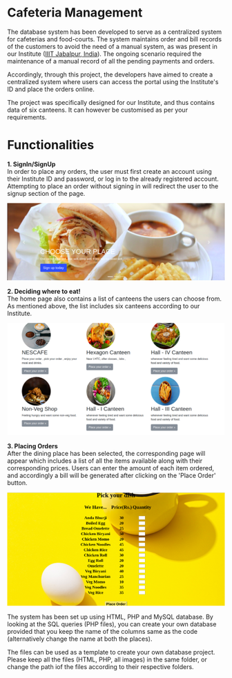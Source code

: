 # Cafeteria Management
The database system has been developed to serve as a centralized system for cafeterias and food-courts. The system maintains order and bill records of the customers to avoid the need of a manual system, as was present in our Institute (<a href="https://www.iiitdmj.ac.in/">IIIT Jabalpur, India</a>). The ongoing scenario required the maintenance of a manual record of all the pending payments and orders.

Accordingly, through this project, the developers have aimed to create a centralized system where users can access the portal using the Institute's ID and place the orders online.

The project was specifically designed for our Institute, and thus contains data of six canteens. It can however be customised as per your requirements.

# Functionalities
**1. SignIn/SignUp** </br>
In order to place any orders, the user must first create an account using their Institute ID and password, or log in to the already registered account. Attempting to place an order without signing in will redirect the user to the signup section of the page. </br>

<img src="https://github.com/isha-git/Cafeteria-Management/blob/master/images/HomePage1.png">

**2. Deciding where to eat!**</br>
The home page also contains a list of canteens the users can choose from. As mentioned above, the list includes six canteens according to our Institute.

<img src="https://github.com/isha-git/Cafeteria-Management/blob/master/images/HomePage2.png">

**3. Placing Orders**</br>
After the dining place has been selected, the corresponding page will appear which includes a list of all the items available along with their corresponding prices. Users can enter the amount of each item ordered, and accordingly a bill will be generated after clicking on the 'Place Order' button.

<img src="https://github.com/isha-git/Cafeteria-Management/blob/master/images/NonVegShop2.png">

The system has been set up using HTML, PHP and MySQL database. By looking at the SQL queries (PHP files), you can create your own database provided that you keep the name of the columns same as the code (alternatively change the name at both the places).

The files can be used as a template to create your own database project. Please keep all the files (HTML, PHP, all images) in the same folder, or change the path iof the files according to their respective folders.
